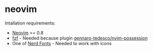 # neovim
Intallation requirements:
- [Neovim](https://github.com/gennaro-tedesco/nvim-possession) >= 0.8
- [fzf](https://github.com/junegunn/fzf) - Needed because plugin [gennaro-tedesco/nvim-possession](https://github.com/gennaro-tedesco/nvim-possession)
- One of [Nerd Fonts](https://github.com/ryanoasis/nerd-fonts) - Needed to work with icons
